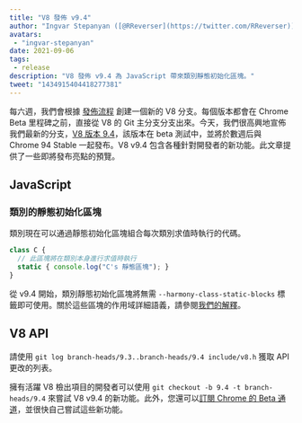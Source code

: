 ```yaml
---
title: "V8 發佈 v9.4"
author: "Ingvar Stepanyan ([@RReverser](https://twitter.com/RReverser))"
avatars: 
 - "ingvar-stepanyan"
date: 2021-09-06
tags: 
 - release
description: "V8 發佈 v9.4 為 JavaScript 帶來類別靜態初始化區塊。"
tweet: "1434915404418277381"
---
```

每六週，我們會根據 [發佈流程](https://v8.dev/docs/release-process) 創建一個新的 V8 分支。每個版本都會在 Chrome Beta 里程碑之前，直接從 V8 的 Git 主分支分支出來。今天，我們很高興地宣佈我們最新的分支，[V8 版本 9.4](https://chromium.googlesource.com/v8/v8.git/+log/branch-heads/9.4)，該版本在 beta 測試中，並將於數週后與 Chrome 94 Stable 一起發布。V8 v9.4 包含各種針對開發者的新功能。此文章提供了一些即將發布亮點的預覽。

<!--truncate-->
## JavaScript

### 類別的靜態初始化區塊

類別現在可以通過靜態初始化區塊組合每次類別求值時執行的代碼。

```javascript
class C {
  // 此區塊將在類別本身進行求值時執行
  static { console.log("C's 靜態區塊"); }
}
```

從 v9.4 開始，類別靜態初始化區塊將無需 `--harmony-class-static-blocks` 標籤即可使用。關於這些區塊的作用域詳細語義，請參閱[我們的解釋](https://v8.dev/features/class-static-initializer-blocks)。

## V8 API

請使用 `git log branch-heads/9.3..branch-heads/9.4 include/v8.h` 獲取 API 更改的列表。

擁有活躍 V8 檢出項目的開發者可以使用 `git checkout -b 9.4 -t branch-heads/9.4` 來嘗試 V8 v9.4 的新功能。此外，您還可以[訂閱 Chrome 的 Beta 通道](https://www.google.com/chrome/browser/beta.html)，並很快自己嘗試這些新功能。
